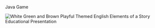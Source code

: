 Java Game


![White Green and Brown Playful Themed English Elements of a Story Educational Presentation](https://github.com/user-attachments/assets/19122010-121b-4f9b-aeee-d0404c658730)

